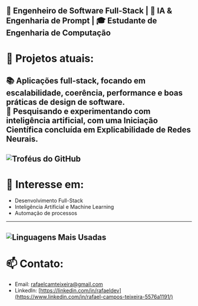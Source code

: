 ## 🎯 Engenheiro de Software Full-Stack | 🤖 IA & Engenharia de Prompt | 🎓 Estudante de Engenharia de Computação

# 🚀 Projetos atuais:
  📚 Aplicações **full-stack**, focando em **escalabilidade**, **coerência**, **performance** e **boas práticas de design de software**.   
  🔬 Pesquisando e experimentando com **inteligência artificial**, com uma Iniciação Científica concluída em Explicabilidade de Redes Neurais.  
---

![Troféus do GitHub](https://github-profile-trophy.vercel.app/?username=RafaelCamposTXR&theme=radical&no-frame=true)  
---

# 🌱 Interesse em:
- Desenvolvimento Full-Stack
- Inteligência Artificial e Machine Learning
- Automação de processos
---

![Linguagens Mais Usadas](https://github-readme-stats.vercel.app/api/top-langs/?username=RafaelCamposTXR&layout=compact&theme=radical&langs_count=10)
---

# 📫 Contato:
- Email: rafaelcamteixeira@gmail.com
- LinkedIn: [https://linkedin.com/in/rafaeldev](https://www.linkedin.com/in/rafael-campos-teixeira-5576a1191/)






